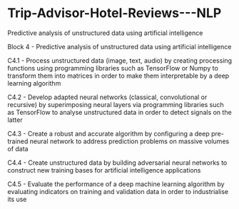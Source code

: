 # Trip-Advisor-Hotel-Reviews---NLP
Predictive analysis of unstructured data using artificial intelligence

Block 4 - Predictive analysis of unstructured data using artificial intelligence

C4.1 - Process unstructured data (image, text, audio) by creating processing functions using programming libraries such as TensorFlow or Numpy to transform them into matrices in order to make them interpretable by a deep learning algorithm

C4.2 - Develop adapted neural networks (classical, convolutional or recursive) by superimposing neural layers via programming libraries such as TensorFlow to analyse unstructured data in order to detect signals on the latter

C4.3 - Create a robust and accurate algorithm by configuring a deep pre-trained neural network to address prediction problems on massive volumes of data

C4.4 - Create unstructured data by building adversarial neural networks to construct new training bases for artificial intelligence applications 

C4.5 - Evaluate the performance of a deep machine learning algorithm by evaluating indicators on training and validation data in order to industrialise its use
